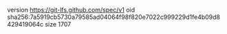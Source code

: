version https://git-lfs.github.com/spec/v1
oid sha256:7a5919cb5730a79585ad04064f98f820e7022c999229d1fe4b09d8429419064c
size 1707

